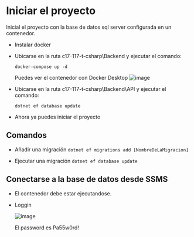 # Iniciar el proyecto
Inicial el proyecto con la base de datos sql server configurada en un contenedor.
- Instalar docker 
- Ubicarse en la ruta c17-117-t-csharp\Backend y ejecutar el comando:
  
  `docker-compose up -d`
  
  Puedes ver el contenedor con Docker Desktop
  ![image](https://github.com/No-Country/c17-117-t-csharp/assets/160936645/5774642d-2c57-4131-a3dc-2a6dea0af7a7)
- Ubicarse en la ruta c17-117-t-csharp\Backend\API y ejecutar el comando:
  
  `dotnet ef database update`

- Ahora ya puedes iniciar el proyecto

## Comandos 
- Añadir una migración
  `dotnet ef migrations add [NombreDeLaMigracion]`
  
- Ejecutar una migración
  `dotnet ef database update`
## Conectarse a la base de datos desde SSMS
- El contenedor debe estar ejecutandose.
- Loggin
  
  ![image](https://github.com/No-Country/c17-117-t-csharp/assets/160936645/db664b24-b75e-4c0a-ba86-4383ff61da74)

  El password es Pa55w0rd!
  


  

